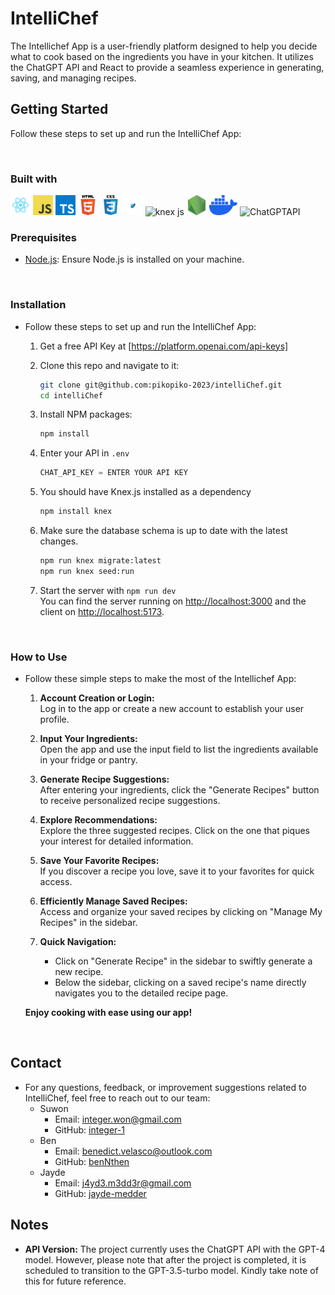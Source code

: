# IntelliChef
The Intellichef App is a user-friendly platform designed to help you decide what to cook based on the ingredients you have in your kitchen. It utilizes the ChatGPT API and React to provide a seamless experience in generating, saving, and managing recipes.

## Getting Started
Follow these steps to set up and run the IntelliChef App:

</br>

### Built with

<img height="32px" src="https://raw.githubusercontent.com/github/explore/80688e429a7d4ef2fca1e82350fe8e3517d3494d/topics/react/react.png" alt="React"/>
<img height="32px" src="https://raw.githubusercontent.com/github/explore/80688e429a7d4ef2fca1e82350fe8e3517d3494d/topics/javascript/javascript.png" alt="Javascript"/>
<img height="32px" src="https://raw.githubusercontent.com/github/explore/80688e429a7d4ef2fca1e82350fe8e3517d3494d/topics/typescript/typescript.png" alt="Typescript"/>
<img height="32px" src="https://raw.githubusercontent.com/github/explore/80688e429a7d4ef2fca1e82350fe8e3517d3494d/topics/html/html.png" alt="HTML5"/>
<img height="32px" src="https://raw.githubusercontent.com/github/explore/80688e429a7d4ef2fca1e82350fe8e3517d3494d/topics/css/css.png" alt="CSS"/>
<img height="32px" src='./public/svg/sqlite-1.svg'  alt="MySQLite"/>
<img height="3px" src="https://knexjs.org/knex-logo.png" alt="knex js"/>
<img height="32px" src="https://raw.githubusercontent.com/github/explore/80688e429a7d4ef2fca1e82350fe8e3517d3494d/topics/nodejs/nodejs.png" alt="Nodejs"/>
<img height="32px" src="./public/svg/01-symbol_primary-blue-docker-logo.svg" alt="docker"/>
<img height="32px" src="https://ih1.redbubble.net/image.4645193321.0183/st,small,507x507-pad,600x600,f8f8f8.jpg" alt="ChatGPTAPI"/>


</br>

### Prerequisites

- [Node.js](https://nodejs.org/): Ensure Node.js is installed on your machine.

</br>


### Installation
- Follow these steps to set up and run the IntelliChef App:


  1. Get a free API Key at [https://platform.openai.com/api-keys]

  2. Clone this repo and navigate to it:
      ```sh
      git clone git@github.com:pikopiko-2023/intelliChef.git
      cd intelliChef
      ```

  3. Install NPM packages:

      ```sh
      npm install
      ```

  4. Enter your API in `.env`
      ```js
      CHAT_API_KEY = ENTER YOUR API KEY
      ```

  5. You should have Knex.js installed as a dependency
      ```sh
      npm install knex
      ```

  6. Make sure the database schema is up to date with the latest changes.
      ```sh
      npm run knex migrate:latest
      npm run knex seed:run
      ```

  6. Start the server with `npm run dev`<br>
      You can find the server running on [http://localhost:3000](http://localhost:3000) and the client on [http://localhost:5173](http://localhost:5173).

</br>

### How to Use
- Follow these simple steps to make the most of the Intellichef App:

  1. **Account Creation or Login:** </br>
  Log in to the app or create a new account to establish your user profile.

  2. **Input Your Ingredients:**</br>
  Open the app and use the input field to list the ingredients available in your fridge or pantry.

  3. **Generate Recipe Suggestions:**</br>
  After entering your ingredients, click the "Generate Recipes" button to receive personalized recipe suggestions.

  4. **Explore Recommendations:** </br>
  Explore the three suggested recipes. Click on the one that piques your interest for detailed information.

  5. **Save Your Favorite Recipes:**</br>
  If you discover a recipe you love, save it to your favorites for quick access.

  6. **Efficiently Manage Saved Recipes:**</br>
  Access and organize your saved recipes by clicking on "Manage My Recipes" in the sidebar.

  7. **Quick Navigation:** </br>
      - Click on "Generate Recipe" in the sidebar to swiftly generate a new recipe.
      - Below the sidebar, clicking on a saved recipe's name directly navigates you to the detailed recipe page.

    
    **Enjoy cooking with ease using our app!**

</br>


## Contact
- For any questions, feedback, or improvement suggestions related to IntelliChef, feel free to reach out to our team:
  - Suwon <br>
    - Email: integer.won@gmail.com
    - GitHub: [integer-1](https://github.com/integer-1)
  - Ben <br>
    - Email: benedict.velasco@outlook.com
    - GitHub: [benNthen](https://github.com/benNthen)
  - Jayde  <br>
    - Email: j4yd3.m3dd3r@gmail.com
    - GitHub: [jayde-medder](https://github.com/jayde-medder)



## Notes
- **API Version:** The project currently uses the ChatGPT API with the GPT-4 model. However, please note that after the project is completed, it is scheduled to transition to the GPT-3.5-turbo model. Kindly take note of this for future reference.

